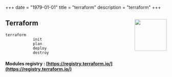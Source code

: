 +++ 
date = "1979-01-01"
title = "terraform"
description = "terraform"
+++


<h2 id=Terraform>Terraform
<img src="https://www.datocms-assets.com/2885/1506458605-blog-terraform-list.svg" height="100" width="100" align="right">
</h2>

```
terraform
            init
            plan
            deploy
            destroy
```

#### Modules registry : [https://registry.terraform.io/](https://registry.terraform.io/)

